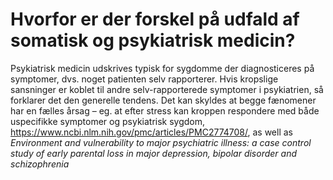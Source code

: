 # Hvorfor er der forskel på udfald af somatisk og psykiatrisk medicin?
Psykiatrisk medicin udskrives typisk for sygdomme der diagnosticeres på symptomer, dvs. noget patienten selv rapporterer. Hvis kropslige sansninger er koblet til andre selv-rapporterede symptomer i psykiatrien, så forklarer det den generelle tendens. Det kan skyldes at begge fænomener har en fælles årsag – eg. at efter stress kan kroppen respondere med både uspecifikke symptomer og psykiatrisk sygdom, https://www.ncbi.nlm.nih.gov/pmc/articles/PMC2774708/, as well as *Environment and vulnerability to major psychiatric illness: a case control study of early parental loss in major depression, bipolar disorder and schizophrenia*

<!-- {BearID:098C401D-B5B1-459C-ADB3-CBEE76FD46EB-2142-0000024C9308457B} -->
